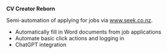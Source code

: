 **CV Creator Reborn**

Semi-automation of applying for jobs via www.seek.co.nz.

- Automatically fill in Word documents from job applications
- Automate basic click actions and logging in
- ChatGPT integration